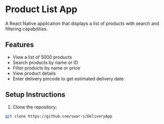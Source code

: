 # Product List App

A React Native application that displays a list of products with search and filtering capabilities.

## Features

- View a list of 5000 products
- Search products by name or ID
- Filter products by name or price
- View product details
- Enter delivery pincode to get estimated delivery date

## Setup Instructions

1. Clone the repository:
```bash
git clone https://github.com/swar-s/DeliveryApp
